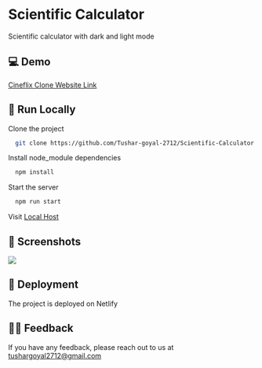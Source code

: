 
#  Scientific Calculator

Scientific calculator with dark and light mode



## 💻 Demo

[Cineflix Clone Website Link](https://scientific-calculator-by-tushar.netlify.app/)


## 📍 Run Locally

Clone the project

```bash
  git clone https://github.com/Tushar-goyal-2712/Scientific-Calculator.git
```

Install node_module dependencies

```bash
  npm install
```

Start the server
```bash
  npm run start
```

Visit [Local Host](http://localhost/)


## 📍 Screenshots

![](https://github.com/Tushar-goyal-2712/Cineflix-Website-clone/blob/5b833a3d516c89b04d52bfa75f07d59ad6ff6b08/Screenshots/cineflix-movie.png)

## 📍 Deployment

The project is deployed on Netlify

## 👨‍💻 Feedback

If you have any feedback, please reach out to us at tushargoyal2712@gmail.com
